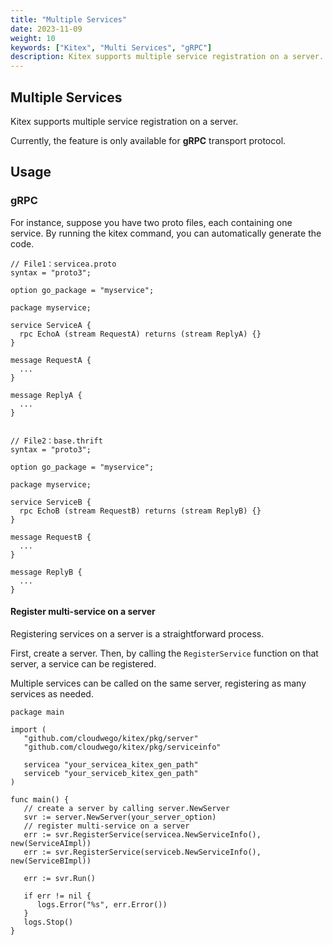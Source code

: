 ```yaml
---
title: "Multiple Services"
date: 2023-11-09
weight: 10
keywords: ["Kitex", "Multi Services", "gRPC"]
description: Kitex supports multiple service registration on a server.
---
```


## Multiple Services
Kitex supports multiple service registration on a server.

Currently, the feature is only available for **gRPC** transport protocol.

## Usage

### gRPC
For instance, suppose you have two proto files, each containing one service.
By running the kitex command, you can automatically generate the code.

```thrift
// File1：servicea.proto
syntax = "proto3";

option go_package = "myservice";

package myservice;

service ServiceA {
  rpc EchoA (stream RequestA) returns (stream ReplyA) {}
}

message RequestA {
  ...
}

message ReplyA {
  ...
}


// File2：base.thrift
syntax = "proto3";

option go_package = "myservice";

package myservice;

service ServiceB {
  rpc EchoB (stream RequestB) returns (stream ReplyB) {}
}

message RequestB {
  ...
}

message ReplyB {
  ...
}
```

#### Register multi-service on a server

Registering services on a server is a straightforward process.

First, create a server. Then, by calling the `RegisterService` function on that server, a service can be registered.

Multiple services can be called on the same server, registering as many services as needed.

```golang
package main

import (
   "github.com/cloudwego/kitex/pkg/server"
   "github.com/cloudwego/kitex/pkg/serviceinfo"

   servicea "your_servicea_kitex_gen_path"
   serviceb "your_serviceb_kitex_gen_path"
)

func main() {
   // create a server by calling server.NewServer
   svr := server.NewServer(your_server_option)
   // register multi-service on a server
   err := svr.RegisterService(servicea.NewServiceInfo(), new(ServiceAImpl))
   err := svr.RegisterService(serviceb.NewServiceInfo(), new(ServiceBImpl))

   err := svr.Run()

   if err != nil {
      logs.Error("%s", err.Error())
   }
   logs.Stop()
}
```
